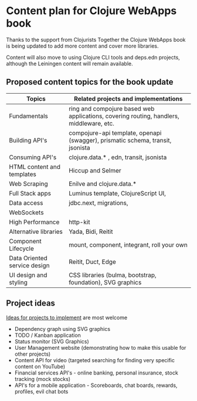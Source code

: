 # Content plan for Clojure WebApps book
Thanks to the support from Clojurists Together the Clojure WebApps book is being updated to add more content and cover more libraries.

Content will also move to using Clojure CLI tools and deps.edn projects, although the Leiningen content will remain available.

## Proposed content topics for the book update

| Topics                       | Related projects and implementations                                                   |
|------------------------------|-----------------------------------------------------------------------------------------|
| Fundamentals                 | ring and compojure based web applications, covering routing, handlers, middleware, etc. |
| Building API's               | compojure-api template, openapi (swagger), prismatic schema, transit, jsonista          |
| Consuming API's              | clojure.data.* , edn, transit, jsonista                                                 |
| HTML content and templates   | Hiccup and Selmer                                                                       |
| Web Scraping                 | Enilve and clojure.data.*                                                               |
| Full Stack apps              | Luminus template, ClojureScript UI,                                                     |
| Data access                  | jdbc.next, migrations,                                                                  |
| WebSockets                   |                                                                                         |
| High Performance             | http-kit                                                                                |
| Alternative libraries        | Yada, Bidi, Reitit                                                                      |
| Component Lifecycle          | mount, component, integrant, roll your own                                              |
| Data Oriented service design | Reitit, Duct, Edge                                                                      |
| UI design and styling        | CSS libraries (bulma, bootstrap, foundation), SVG graphics                              |


## Project ideas
[Ideas for projects to implement](https://github.com/practicalli/clojure-webapps-content/issues) are most welcome

* Dependency graph using SVG graphics
* TODO / Kanban application
* Status monitor (SVG Graphics)
* User Management website (demonstrating how to make this usable for other projects)
* Content API for video (targeted searching for finding very specific content on YouTube)
* Financial services API's - online banking, personal insurance, stock tracking (mock stocks)
* API's for a mobile application - Scoreboards, chat boards, rewards, profiles, evil chat bots
